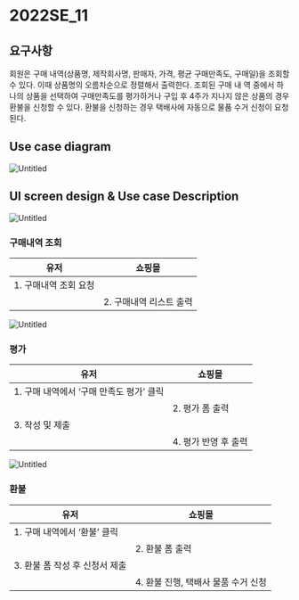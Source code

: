 # 2022SE_11


## 요구사항

회원은 구매 내역(상품명, 제작회사명, 판매자, 가격, 평균 구매만족도, 구매일)을
조회할 수 있다. 이때 상품명의 오름차순으로 정렬해서 출력한다. 조회된 구매 내
역 중에서 하나의 상품을 선택하여 구매만족도를 평가하거나 구입 후 4주가 지나지
않은 상품의 경우 환불을 신청할 수 있다. 환불을 신청하는 경우 택배사에 자동으로
물품 수거 신청이 요청된다.

## Use case diagram

![Untitled](https://github.com/kimkisun0310/2022SE_11/blob/9e89dd03e235df00a53a62dc43c6dac7e986989f/delete.png)


## UI screen design & Use case Description

![Untitled](https://github.com/kimkisun0310/2022SE_11/blob/eef1fafe3db2e34afe7d919422e94707dbaecaf3/Untitled%202.png)

### 구매내역 조회

| 유저 | 쇼핑몰 |
| --- | --- |
| 1. 구매내역 조회 요청 |  |
|  | 2. 구매내역 리스트 출력 |

![Untitled](https://github.com/kimkisun0310/2022SE_11/blob/eef1fafe3db2e34afe7d919422e94707dbaecaf3/Untitled%203.png)

### 평가

| 유저 | 쇼핑몰 |
| --- | --- |
| 1. 구매 내역에서 ‘구매 만족도 평가’ 클릭 |  |
|  | 2. 평가 폼 출력 |
| 3. 작성 및 제출 |  |
|  | 4. 평가 반영 후 출력  |

![Untitled](https://github.com/kimkisun0310/2022SE_11/blob/eef1fafe3db2e34afe7d919422e94707dbaecaf3/Untitled%204.png)

### 환불

| 유저 | 쇼핑몰 |
| --- | --- |
| 1. 구매 내역에서 ‘환불’ 클릭 |  |
|  | 2. 환불 폼 출력 |
| 3. 환불 폼 작성 후 신청서 제출  |  |
|  | 4. 환불 진행, 택배사 물품 수거 신청 |
